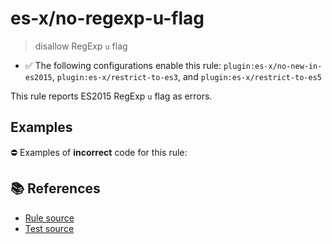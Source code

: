 # es-x/no-regexp-u-flag
> disallow RegExp `u` flag

- ✅ The following configurations enable this rule: `plugin:es-x/no-new-in-es2015`, `plugin:es-x/restrict-to-es3`, and `plugin:es-x/restrict-to-es5`

This rule reports ES2015 RegExp `u` flag as errors.

## Examples

⛔ Examples of **incorrect** code for this rule:

<eslint-playground type="bad" code="/*eslint es-x/no-regexp-u-flag: error */
const r1 = /[☀️☔]/u
" />

## 📚 References

- [Rule source](https://github.com/ota-meshi/eslint-plugin-es-x/blob/v5.0.0/lib/rules/no-regexp-u-flag.js)
- [Test source](https://github.com/ota-meshi/eslint-plugin-es-x/blob/v5.0.0/tests/lib/rules/no-regexp-u-flag.js)
